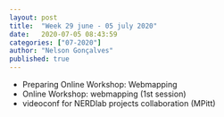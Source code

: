 ```yaml
---
layout: post
title:  "Week 29 june - 05 july 2020"
date:   2020-07-05 08:43:59
categories: ["07-2020"]
author: "Nelson Gonçalves"
published: true
---
```



* Preparing Online Workshop: Webmapping
* Online Workshop: webmapping (1st session)
* videoconf for NERDlab projects collaboration (MPitt)
